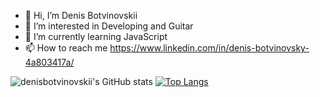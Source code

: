 - 👋 Hi, I’m Denis Botvinovskii
- 👀 I’m interested in Developing and Guitar
- 🌱 I’m currently learning JavaScript
- 📫 How to reach me https://www.linkedin.com/in/denis-botvinovsky-4a803417a/

![denisbotvinovskii's GitHub stats](https://github-readme-stats.vercel.app/api?username=denisbotvinovskii&show_icons=true&theme=tokyonight)
 [![Top Langs](https://github-readme-stats.vercel.app/api/top-langs/?username=denisbotvinovskii&layout=compact&show_icons=true&theme=tokyonight)](https://github.com/denisbotvinovskii/github-readme-stats)

 
 
<!---
denisbotvinovskii/denisbotvinovskii is a ✨ special ✨ repository because its `README.md` (this file) appears on your GitHub profile.
You can click the Preview link to take a look at your changes.
--->
